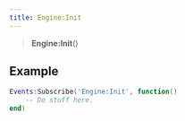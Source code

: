 ```yaml
---
title: Engine:Init
---
```


> **Engine:Init**()

## Example

```lua
Events:Subscribe('Engine:Init', function()
    -- Do stuff here.
end)
```
